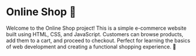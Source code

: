 
# Online Shop 🛒

Welcome to the Online Shop project! This is a simple e-commerce website built using HTML, CSS, and JavaScript. Customers can browse products, add them to a cart, and proceed to checkout. Perfect for learning the basics of web development and creating a functional shopping experience. 🌟
